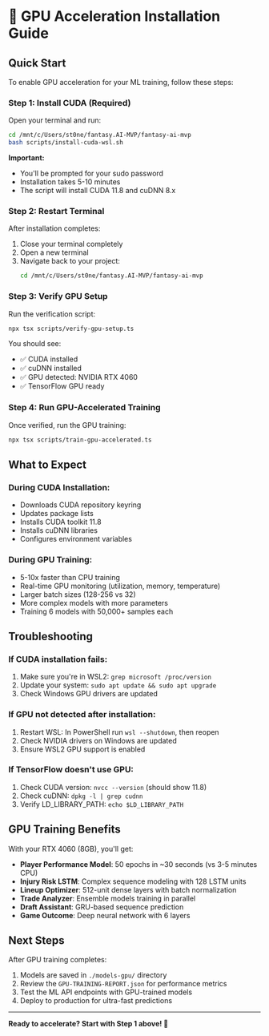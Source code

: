 # 🚀 GPU Acceleration Installation Guide

## Quick Start

To enable GPU acceleration for your ML training, follow these steps:

### Step 1: Install CUDA (Required)

Open your terminal and run:

```bash
cd /mnt/c/Users/st0ne/fantasy.AI-MVP/fantasy-ai-mvp
bash scripts/install-cuda-wsl.sh
```

**Important:**
- You'll be prompted for your sudo password
- Installation takes 5-10 minutes
- The script will install CUDA 11.8 and cuDNN 8.x

### Step 2: Restart Terminal

After installation completes:
1. Close your terminal completely
2. Open a new terminal
3. Navigate back to your project:
   ```bash
   cd /mnt/c/Users/st0ne/fantasy.AI-MVP/fantasy-ai-mvp
   ```

### Step 3: Verify GPU Setup

Run the verification script:

```bash
npx tsx scripts/verify-gpu-setup.ts
```

You should see:
- ✅ CUDA installed
- ✅ cuDNN installed
- ✅ GPU detected: NVIDIA RTX 4060
- ✅ TensorFlow GPU ready

### Step 4: Run GPU-Accelerated Training

Once verified, run the GPU training:

```bash
npx tsx scripts/train-gpu-accelerated.ts
```

## What to Expect

### During CUDA Installation:
- Downloads CUDA repository keyring
- Updates package lists
- Installs CUDA toolkit 11.8
- Installs cuDNN libraries
- Configures environment variables

### During GPU Training:
- 5-10x faster than CPU training
- Real-time GPU monitoring (utilization, memory, temperature)
- Larger batch sizes (128-256 vs 32)
- More complex models with more parameters
- Training 6 models with 50,000+ samples each

## Troubleshooting

### If CUDA installation fails:
1. Make sure you're in WSL2: `grep microsoft /proc/version`
2. Update your system: `sudo apt update && sudo apt upgrade`
3. Check Windows GPU drivers are updated

### If GPU not detected after installation:
1. Restart WSL: In PowerShell run `wsl --shutdown`, then reopen
2. Check NVIDIA drivers on Windows are updated
3. Ensure WSL2 GPU support is enabled

### If TensorFlow doesn't use GPU:
1. Check CUDA version: `nvcc --version` (should show 11.8)
2. Check cuDNN: `dpkg -l | grep cudnn`
3. Verify LD_LIBRARY_PATH: `echo $LD_LIBRARY_PATH`

## GPU Training Benefits

With your RTX 4060 (8GB), you'll get:
- **Player Performance Model**: 50 epochs in ~30 seconds (vs 3-5 minutes CPU)
- **Injury Risk LSTM**: Complex sequence modeling with 128 LSTM units
- **Lineup Optimizer**: 512-unit dense layers with batch normalization
- **Trade Analyzer**: Ensemble models training in parallel
- **Draft Assistant**: GRU-based sequence prediction
- **Game Outcome**: Deep neural network with 6 layers

## Next Steps

After GPU training completes:
1. Models are saved in `./models-gpu/` directory
2. Review the `GPU-TRAINING-REPORT.json` for performance metrics
3. Test the ML API endpoints with GPU-trained models
4. Deploy to production for ultra-fast predictions

---

**Ready to accelerate? Start with Step 1 above! 🚀**